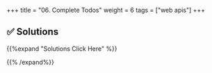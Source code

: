 +++
title = "06. Complete Todos"
weight = 6
tags = ["web apis"] 
+++



## ✅ Solutions 
{{%expand "Solutions Click Here" %}}

{{% /expand%}}